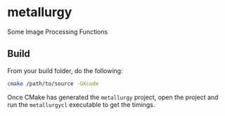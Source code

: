 # metallurgy
Some Image Processing Functions

## Build
From your build folder, do the following:
```bash
cmake /path/to/source -GXcode
```
Once CMake has generated the `metallurgy` project, open the project and run the `metallurgycl` executable to get the timings.
